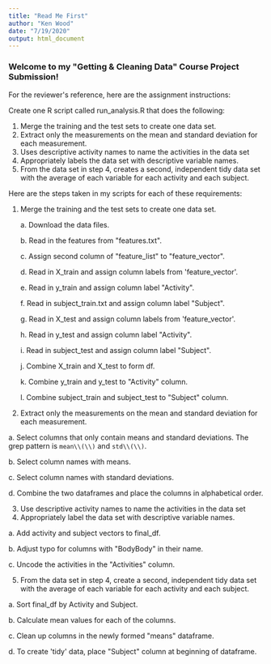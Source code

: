 ```yaml
---
title: "Read Me First"
author: "Ken Wood"
date: "7/19/2020"
output: html_document
---
```


### Welcome to my "Getting & Cleaning Data" Course Project Submission!

For the reviewer's reference, here are the assignment instructions:

Create one R script called run_analysis.R that does the following:

1. Merge the training and the test sets to create one data set.
2. Extract only the measurements on the mean and standard deviation for each measurement.
3. Uses descriptive activity names to name the activities in the data set
4. Appropriately labels the data set with descriptive variable names.
5. From the data set in step 4, creates a second, independent tidy data set with the 
average of each variable for each activity and each subject.

Here are the steps taken in my scripts for each of these requirements:

1. Merge the training and the test sets to create one data set.

    a.    Download the data files.

    b.    Read in the features from "features.txt".

    c.    Assign second column of "feature_list" to "feature_vector".

    d.    Read in X_train and assign column labels from 'feature_vector'.

    e.    Read in y_train and assign column label "Activity".

    f.    Read in subject_train.txt and assign column label "Subject".

    g.    Read in X_test and assign column labels from 'feature_vector'.

    h.    Read in y_test and assign column label "Activity".

    i.    Read in subject_test and assign column label "Subject".

    j.    Combine X_train and X_test to form df.

    k.    Combine y_train and y_test to "Activity" column.

    l.    Combine subject_train and subject_test to "Subject" column.

2. Extract only the measurements on the mean and standard deviation for each measurement.

a. Select columns that only contain means and standard deviations. The grep pattern is `mean\\(\\)` and `std\\(\\)`.

b. Select column names with means.

c. Select column names with standard deviations.

d. Combine the two dataframes and place the columns in alphabetical order.

3. Use descriptive activity names to name the activities in the data set
4. Appropriately label the data set with descriptive variable names. 

a. Add activity and subject vectors to final_df.

b. Adjust typo for columns with "BodyBody" in their name.

c. Uncode the activities in the "Activities" column.

5. From the data set in step 4, create a second, independent tidy data set with the 
average of each variable for each activity and each subject.

a. Sort final_df by Activity and Subject.

b. Calculate mean values for each of the columns.

c. Clean up columns in the newly formed "means" dataframe.

d. To create 'tidy' data, place "Subject" column at beginning of dataframe.

```
